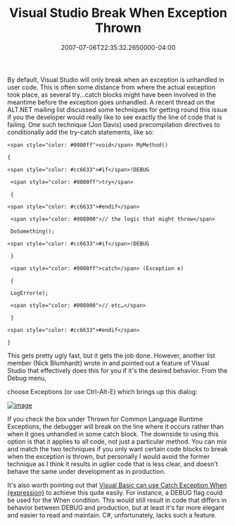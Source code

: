 ﻿---
title: Visual Studio Break When Exception Thrown
date: "2007-07-06T22:35:32.2650000-04:00"
description: By default, Visual Studio will only break when an exception is
featuredImage: img/visual-studio-break-when-exception-thrown-featured.png
---

By default, Visual Studio will only break when an exception is unhandled in user code. This is often some distance from where the actual exception took place, as several try…catch blocks might have been involved in the meantime before the exception goes unhandled. A recent thread on the ALT.NET mailing list discussed some techniques for getting round this issue if you the developer would really like to see exactly the line of code that is failing. One such technique (Jon Davis) used precompilation directives to conditionally add the try-catch statements, like so:

```
<span style="color: #0000ff">void</span> MyMethod()

{

<span style="color: #cc6633">#if</span>!DEBUG

 <span style="color: #0000ff">try</span>

 {

<span style="color: #cc6633">#endif</span>

 <span style="color: #008000">// the logic that might throw</span>

 DoSomething();

<span style="color: #cc6633">#if</span>!DEBUG

 }

 <span style="color: #0000ff">catch</span> (Exception e)

 {

 LogError(e);

 <span style="color: #008000">// etc…</span>

 }

<span style="color: #cc6633">#endif</span>

}
```

This gets pretty ugly fast, but it gets the job done. However, another list member (Nick Blumhardt) wrote in and pointed out a feature of Visual Studio that effectively does this for you if it's the desired behavior. From the Debug menu, <!--StartFragment-->

choose Exceptions (or use Ctrl-Alt-E) which brings up this dialog:

[![image](<>)](http://stevesmithblog.com/files/media/image/WindowsLiveWriter/VisualStudioBreakWhenExceptionThrown_96A1/image_2.png)

If you check the box under Thrown for Common Language Runtime Exceptions, the debugger will break on the line where it occurs rather than when it goes unhandled in some catch block. The downside to using this option is that it applies to all code, not just a particular method. You can mix and match the two techniques if you only want certain code blocks to break when the exception is thrown, but personally I would avoid the former technique as I think it results in uglier code that is less clear, and doesn't behave the same under development as in production.

It's also worth pointing out that [Visual Basic can use Catch Exception When {expression}](http://msdn.microsoft.com/en-us/library/fk6t46tz(VS.80).aspx) to achieve this quite easily. For instance, a DEBUG flag could be used for the When condition. This would still result in code that differs in behavior between DEBUG and production, but at least it's far more elegant and easier to read and maintain. C#, unfortunately, lacks such a feature.

